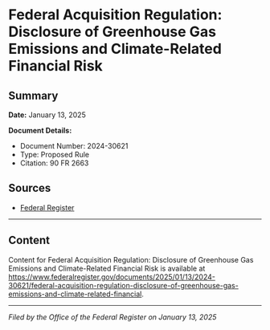 # Federal Acquisition Regulation: Disclosure of Greenhouse Gas Emissions and Climate-Related Financial Risk

## Summary

**Date:** January 13, 2025

**Document Details:**
- Document Number: 2024-30621
- Type: Proposed Rule
- Citation: 90 FR 2663

## Sources
- [Federal Register](https://www.federalregister.gov/documents/2025/01/13/2024-30621/federal-acquisition-regulation-disclosure-of-greenhouse-gas-emissions-and-climate-related-financial)

---

## Content

Content for Federal Acquisition Regulation: Disclosure of Greenhouse Gas Emissions and Climate-Related Financial Risk is available at https://www.federalregister.gov/documents/2025/01/13/2024-30621/federal-acquisition-regulation-disclosure-of-greenhouse-gas-emissions-and-climate-related-financial.

---

*Filed by the Office of the Federal Register on January 13, 2025*
